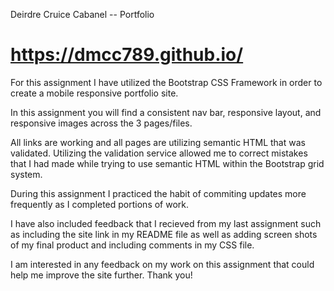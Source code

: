 Deirdre Cruice Cabanel -- Portfolio 

# https://dmcc789.github.io/ 

For this assignment I have utilized the Bootstrap CSS Framework in order to create a mobile responsive portfolio site.  

In this assignment you will find a consistent nav bar, responsive layout, and responsive images across the 3 pages/files. 

All links are working and all pages are utilizing semantic HTML that was validated.  Utilizing the validation service allowed me to correct mistakes that I had made while trying to use semantic HTML within the Bootstrap grid system. 

During this assignment I practiced the habit of commiting updates more frequently as I completed portions of work. 

I have also included feedback that I recieved from my last assignment such as including the site link in my README file as well as adding screen shots of my final product and including comments in my CSS file.

I am interested in any feedback on my work on this assignment that could help me improve the site further.  Thank you!
